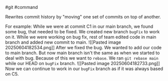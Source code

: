 #git #command

Rewrites commit history by "moving" one set of commits on top of another.

For example:
While we were at commit C1 in our main branch, we found some bug, that needed to be fixed. We created new branch `bugFix` to work on it. While we were working on bug fix, rest of team edited code in main branch and added new commit to main.
![[Pasted image 20250604182534.png]]
After we fixed the bug. We wanted to add our code to main branch. But now main branch isn't the same as when we started to deal with bug. Because of this we want to `rebase`. 
We ran `git rebase main` while our HEAD on `bugFix` branch.
![[Pasted image 20250604182733.png]]
Now we can continue to work in our `bugFix` branch as if it was always based on C5.